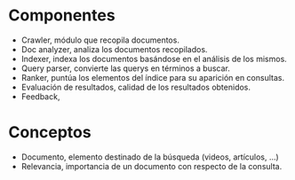 # Componentes
- Crawler, módulo que recopila documentos.
- Doc analyzer, analiza los documentos recopilados.
- Indexer, indexa los documentos basándose en el análisis de los mismos.
- Query parser, convierte las querys en términos a buscar.
- Ranker, puntúa los elementos del índice para su aparición en consultas.
- Evaluación de resultados, calidad de los resultados obtenidos.
- Feedback, 
# Conceptos
- Documento, elemento destinado de la búsqueda (videos, artículos, …)
- Relevancia, importancia de un documento con respecto de la consulta.

